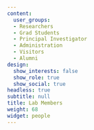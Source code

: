 ```yaml
---
content:
  user_groups:
  - Researchers
  - Grad Students
  - Principal Investigator
  - Administration
  - Visitors
  - Alumni
design:
  show_interests: false
  show_role: true
  show_social: true
headless: true
subtitle: null
title: Lab Members
weight: 68
widget: people
---
```

